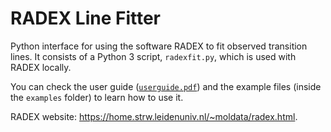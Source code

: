 # RADEX Line Fitter

Python interface for using the software RADEX to fit observed transition lines. It consists of a Python 3 script, `radexfit.py`, which is used with RADEX locally.

You can check the user guide ([`userguide.pdf`](https://github.com/andresmegias/radex-python/blob/main/userguide.pdf)) and the example files (inside the `examples` folder) to learn how to use it.

RADEX website: https://home.strw.leidenuniv.nl/~moldata/radex.html.
